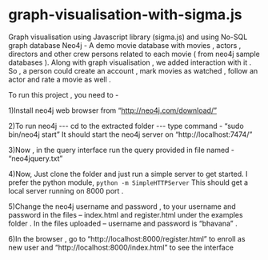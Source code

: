 # graph-visualisation-with-sigma.js
Graph visualisation using Javascript library (sigma.js) and using No-SQL graph database Neo4j -  A demo movie database with movies , actors , directors and other crew persons related to each movie ( from neo4j sample databases ). Along with graph visualisation , we added interaction with it . So , a person could create an account , mark movies as watched , follow an actor and rate a movie as well .

To run this project , you need to -

1)Install neo4j web browser from  “http://neo4j.com/download/”

2)To run neo4j
 	--- cd to the extracted folder
	--- type command - “sudo bin/neo4j start”
It should start the neo4j server on “http://localhost:7474/”

3)Now , in the query interface run the query provided in file named - “neo4jquery.txt”

4)Now, Just clone the folder and just run a simple server to get started. I prefer the python module, ```python -m SimpleHTTPServer```
This should get a local server running on 8000 port .

5)Change the neo4j username and password , to your username and password in the files – index.html and register.html under the examples folder .
In the files uploaded – username and password is “bhavana” .

6)In the browser , go to “http://localhost:8000/register.html” to enroll as new user and “http://localhost:8000/index.html” to see the interface
